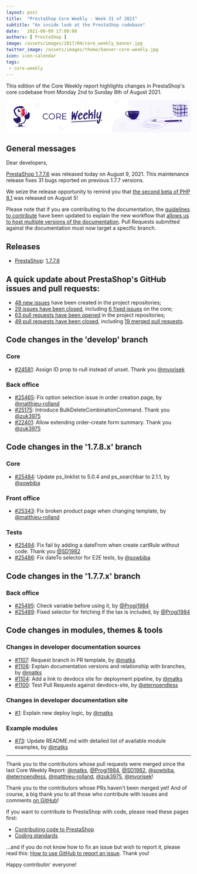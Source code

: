 ```yaml
---
layout: post
title:  "PrestaShop Core Weekly - Week 31 of 2021"
subtitle: "An inside look at the PrestaShop codebase"
date:   2021-08-09 17:00:00
authors: [ PrestaShop ]
image: /assets/images/2017/04/core_weekly_banner.jpg
twitter_image: /assets/images/theme/banner-core-weekly.jpg
icon: icon-calendar
tags:
 - core-weekly
---
```


This edition of the Core Weekly report highlights changes in PrestaShop's core codebase from Monday 2nd to Sunday 8th of August 2021.

![Core Weekly banner](/assets/images/2018/12/banner-core-weekly.jpg)

## General messages

Dear developers,

[PrestaShop 1.7.7.6](https://build.prestashop.com/news/prestashop-1-7-7-6-maintenance-release/) was released today on August 9, 2021. This maintenance release fixes 31 bugs reported on previous 1.7.7 versions.

We seize the release opportunity to remind you that [the second beta of PHP 8.1](https://news-web.php.net/php.general/327595) was released on August 5!

Please note that if you are contributing to the documentation, the [guidelines to contribute](https://devdocs.prestashop.com/1.7/contribute/documentation/how/documentation-versions/) have been updated to explain the new workflow that [allows us to host multiple versions of the documentation](https://github.com/PrestaShop/docs/issues/1090). Pull Requests submitted against the documentation must now target a specific branch.


## Releases

* [PrestaShop](https://github.com/PrestaShop/PrestaShop): [1.7.7.6](https://github.com/PrestaShop/PrestaShop/releases/tag/1.7.7.6)


## A quick update about PrestaShop's GitHub issues and pull requests:

- [48 new issues](https://github.com/search?q=org%3APrestaShop+is%3Apublic++-repo%3Aprestashop%2Fprestashop.github.io++is%3Aissue+created%3A2021-08-02..2021-08-08) have been created in the project repositories;
- [29 issues have been closed](https://github.com/search?q=org%3APrestaShop+is%3Apublic++-repo%3Aprestashop%2Fprestashop.github.io++is%3Aissue+closed%3A2021-08-02..2021-08-08), including [6 fixed issues](https://github.com/search?q=org%3APrestaShop+is%3Apublic++-repo%3Aprestashop%2Fprestashop.github.io++is%3Aissue+label%3Afixed+closed%3A2021-08-02..2021-08-08) on the core;
- [63 pull requests have been opened](https://github.com/search?q=org%3APrestaShop+is%3Apublic++-repo%3Aprestashop%2Fprestashop.github.io++is%3Apr+created%3A2021-08-02..2021-08-08) in the project repositories;
- [49 pull requests have been closed](https://github.com/search?q=org%3APrestaShop+is%3Apublic++-repo%3Aprestashop%2Fprestashop.github.io++is%3Apr+closed%3A2021-08-02..2021-08-08), including [19 merged pull requests](https://github.com/search?q=org%3APrestaShop+is%3Apublic++-repo%3Aprestashop%2Fprestashop.github.io++is%3Apr+merged%3A2021-08-02..2021-08-08).



## Code changes in the 'develop' branch


### Core
* [#24581](https://github.com/PrestaShop/PrestaShop/pull/24581): Assign ID prop to null instead of unset. Thank you [@mvorisek](https://github.com/mvorisek)


### Back office
* [#25465](https://github.com/PrestaShop/PrestaShop/pull/25465): Fix option selection issue in order creation page, by [@matthieu-rolland](https://github.com/matthieu-rolland)
* [#25175](https://github.com/PrestaShop/PrestaShop/pull/25175): Introduce BulkDeleteCombinationCommand. Thank you [@zuk3975](https://github.com/zuk3975)
* [#22401](https://github.com/PrestaShop/PrestaShop/pull/22401): Allow extending order-create form summary. Thank you [@zuk3975](https://github.com/zuk3975)


## Code changes in the '1.7.8.x' branch


### Core
* [#25484](https://github.com/PrestaShop/PrestaShop/pull/25484): Update ps_linklist to 5.0.4 and ps_searchbar to 2.1.1, by [@sowbiba](https://github.com/sowbiba)


### Front office
* [#25343](https://github.com/PrestaShop/PrestaShop/pull/25343): Fix broken product page when changing template, by [@matthieu-rolland](https://github.com/matthieu-rolland)


### Tests
* [#25494](https://github.com/PrestaShop/PrestaShop/pull/25494): Fix fail by adding a dateFrom when create cartRule without code. Thank you [@SD1982](https://github.com/SD1982)
* [#25486](https://github.com/PrestaShop/PrestaShop/pull/25486): Fix dateTo selector for E2E tests, by [@sowbiba](https://github.com/sowbiba)


## Code changes in the '1.7.7.x' branch


### Back office
* [#25495](https://github.com/PrestaShop/PrestaShop/pull/25495): Check variable before using it, by [@Progi1984](https://github.com/Progi1984)
* [#25489](https://github.com/PrestaShop/PrestaShop/pull/25489): Fixed selector for fetching if the tax is included, by [@Progi1984](https://github.com/Progi1984)


## Code changes in modules, themes & tools


### Changes in developer documentation sources
* [#1107](https://github.com/PrestaShop/docs/pull/1107): Request branch in PR template, by [@matks](https://github.com/matks)
* [#1106](https://github.com/PrestaShop/docs/pull/1106): Explain documentation versions and relationship with branches, by [@matks](https://github.com/matks)
* [#1104](https://github.com/PrestaShop/docs/pull/1104): Add a link to devdocs site for deployment pipeline, by [@matks](https://github.com/matks)
* [#1100](https://github.com/PrestaShop/docs/pull/1100): Test Pull Requests against devdocs-site, by [@eternoendless](https://github.com/eternoendless)


### Changes in developer documentation site
* [#1](https://github.com/PrestaShop/devdocs-site/pull/1): Explain new deploy logic, by [@matks](https://github.com/matks)


### Example modules
* [#73](https://github.com/PrestaShop/example-modules/pull/73): Update README.md with detailed list of available module examples, by [@matks](https://github.com/matks)


<hr />

Thank you to the contributors whose pull requests were merged since the last Core Weekly Report: [@matks](https://github.com/matks), [@Progi1984](https://github.com/Progi1984), [@SD1982](https://github.com/SD1982), [@sowbiba](https://github.com/sowbiba), [@eternoendless](https://github.com/eternoendless), [@matthieu-rolland](https://github.com/matthieu-rolland), [@zuk3975](https://github.com/zuk3975), [@mvorisek](https://github.com/mvorisek)!

Thank you to the contributors whose PRs haven't been merged yet! And of course, a big thank you to all those who contribute with issues and comments [on GitHub](https://github.com/PrestaShop/PrestaShop)!

If you want to contribute to PrestaShop with code, please read these pages first:

 * [Contributing code to PrestaShop](https://devdocs.prestashop.com/1.7/contribute/contribution-guidelines/)
 * [Coding standards](https://devdocs.prestashop.com/1.7/development/coding-standards/)

...and if you do not know how to fix an issue but wish to report it, please read this: [How to use GitHub to report an issue](https://devdocs.prestashop.com/1.7/contribute/contribute-reporting-issues/). Thank you!

Happy contributin' everyone!
